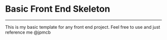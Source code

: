 # Basic Front End Skeleton
____________

This is my basic template for any front end project. Feel free to use and just reference me @jpmcb